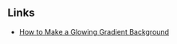 ## Links

- [How to Make a Glowing Gradient Background](https://braydoncoyer.dev/blog/tailwind-gradients-how-to-make-a-glowing-gradient-background)
